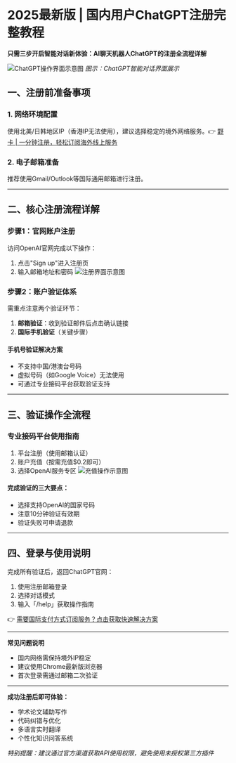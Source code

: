 # 2025最新版 | 国内用户ChatGPT注册完整教程

**只需三步开启智能对话新体验：AI聊天机器人ChatGPT的注册全流程详解**

![ChatGPT操作界面示意图](https://bbtdd.com/wp-content/uploads/img/56368219532.webp)
*图示：ChatGPT智能对话界面展示*

## 一、注册前准备事项

### 1. 网络环境配置
使用北美/日韩地区IP（香港IP无法使用），建议选择稳定的境外网络服务。👉 [野卡 | 一分钟注册，轻松订阅海外线上服务](https://bbtdd.com/yeka)

### 2. 电子邮箱准备
推荐使用Gmail/Outlook等国际通用邮箱进行注册。

---

## 二、核心注册流程详解

### 步骤1：官网账户注册 
访问OpenAI官网完成以下操作：
1. 点击"Sign up"进入注册页
2. 输入邮箱地址和密码
![注册界面示意图](https://bbtdd.com/wp-content/uploads/img/78846862.webp)

### 步骤2：账户验证体系
需重点注意两个验证环节：
1. **邮箱验证**：收到验证邮件后点击确认链接
2. **国际手机验证**（关键步骤）

#### 手机号验证解决方案
- 不支持中国/港澳台号码
- 虚拟号码（如Google Voice）无法使用
- 可通过专业接码平台获取验证支持

---

## 三、验证操作全流程

### 专业接码平台使用指南
1. 平台注册（使用邮箱认证） 
2. 账户充值（按需充值$0.2即可）
3. 选择OpenAI服务专区
![充值操作示意图](https://bbtdd.com/wp-content/uploads/img/5725150351867155.webp)

#### 完成验证的三大要点：
- 选择支持OpenAI的国家号码
- 注意10分钟验证有效期
- 验证失败可申请退款

---

## 四、登录与使用说明
完成所有验证后，返回ChatGPT官网：
1. 使用注册邮箱登录
2. 选择对话模式
3. 输入「/help」获取操作指南

👉 [需要国际支付方式订阅服务？点击获取快速解决方案](https://bbtdd.com/yeka)

---

**常见问题说明**
- 国内网络需保持境外IP稳定
- 建议使用Chrome最新版浏览器
- 首次登录需通过邮箱二次验证

---

**成功注册后即可体验：**
- 学术论文辅助写作
- 代码纠错与优化
- 多语言实时翻译
- 个性化知识问答系统

*特别提醒：建议通过官方渠道获取API使用权限，避免使用未授权第三方插件*